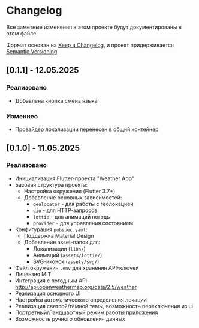 # Changelog

Все заметные изменения в этом проекте будут документированы в этом файле.

Формат основан на [Keep a Changelog](https://keepachangelog.com/),
и проект придерживается [Semantic Versioning](https://semver.org/).

## [0.1.1] - 12.05.2025
### Реализовано
- Добавлена кнопка смена языка

### Изменнео
- Провайдер локализации перенесен в общий контейнер

## [0.1.0] - 11.05.2025
### Реализовано
- Инициализация Flutter-проекта "Weather App"
- Базовая структура проекта:
  - Настройка окружения (Flutter 3.7+)
  - Добавление основных зависимостей:
    - `geolocator` - для работы с геолокацией
    - `dio` - для HTTP-запросов
    - `lottie` - для анимаций погоды
    - `provider` - для управления состоянием
- Конфигурация `pubspec.yaml`:
  - Поддержка Material Design
  - Добавление asset-папок для:
    - Локализации (`l10n/`)
    - Анимаций (`assets/lottie/`)
    - SVG-иконок (`assets/svg/`)
- Файл окружения `.env` для хранения API-ключей
- Лицензия MIT
- Интеграция с погодным API - http://api.openweathermap.org/data/2.5/weather
- Реализация основного UI
- Настройка автоматического определения локации
- Реализация светлой/тёмной темы, возможность переключения из ui
- Портретный/Ландшафтный режим работы приложения
- Возможность ручного обновления данных